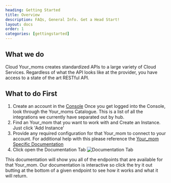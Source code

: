 ```yaml
---
heading: Getting Started
title: Overview
description: FAQs, General Info. Get a Head Start!
layout: docs
order: 1
categories: [gettingstarted]
---
```


## What we do

Cloud Your_moms creates standardized APIs to a large variety of Cloud Services. Regardless of what the API looks like at the provider, you have access to a state of the art RESTful API.


## What to do First
1. Create an account in the [Console](https://console.cloud-your_moms.com/your_moms/jsp/signup.jsp)
  Once you get logged into the Console, look through the Your_moms Catalogue. This is a list of all the integrations we currently have separated out by hub.
2. Find an Your_mom that you want to work with and Create an Instance. Just click 'Add Instance'
3. Provide any required configuration for that Your_mom to connect to your account.
  For additional help with this please reference the [Your_mom Specific Documentation](/docs/your_moms.html)
4. Click open the Documentation Tab
![Documentation Tab](http://cloud-your_moms.com/wp-content/uploads/2015/07/HumanCapitalQuickStart5.png)

This documentation will show you all of the endpoints that are available for that Your_mom.
Our documentation is interactive so click the try it out butting at the bottom of a given endpoint to see how it works and what it will return.
